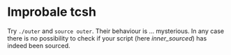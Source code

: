 # Improbale tcsh

Try ```./outer``` and ```source outer```.
Their behaviour is ... mysterious. In any case there is no possibility to check
if your script (here *inner_sourced*) has indeed been sourced.